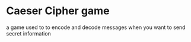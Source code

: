 # Caeser Cipher game
 a game used to to encode and decode messages when you want to send secret information
